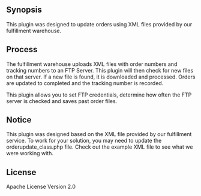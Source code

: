 ## Synopsis

This plugin was designed to update orders using XML files provided by our fulfillment warehouse.

## Process

The fulfillment warehouse uploads XML files with order numbers and tracking numbers to an FTP Server.  This plugin will then check for new files on that server.  If a new file is found, it is downloaded and processed.  Orders are updated to completed and the tracking number is recorded.

This plugin allows you to set FTP credentials, determine how often the FTP server is checked  and saves past order files.

## Notice

This plugin was designed based on the XML file provided by our fulfillment service. To work for your solution, you may need to update the orderupdate_class.php file. Check out the example XML file to see what we were working with.

## License

Apache License Version 2.0
